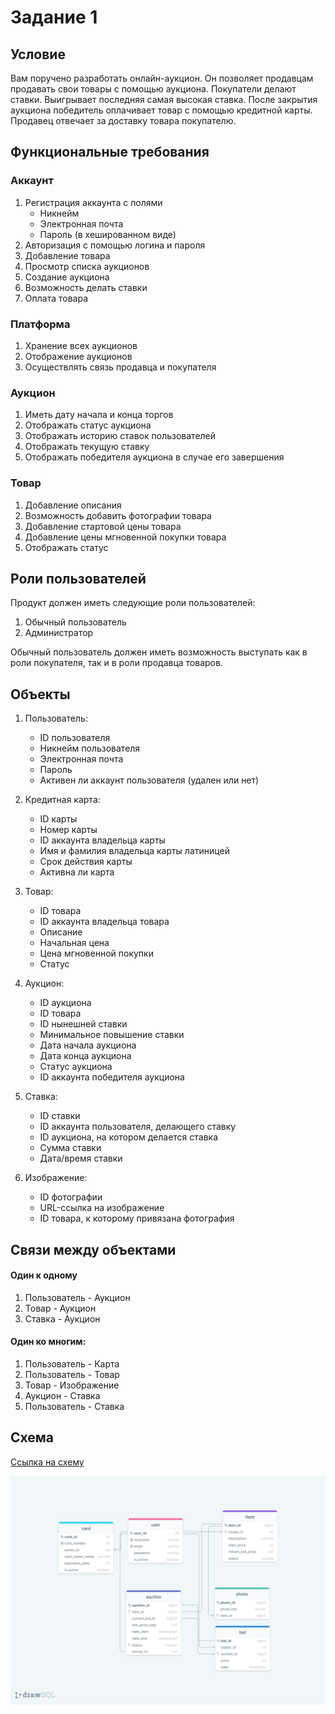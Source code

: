 # Задание 1

## Условие

Вам поручено разработать онлайн-аукцион. Он позволяет продавцам продавать свои товары с помощью аукциона. Покупатели делают ставки. Выигрывает последняя самая высокая ставка. После закрытия аукциона победитель оплачивает товар с помощью кредитной карты. Продавец отвечает за доставку товара покупателю.
## Функциональные требования

### Аккаунт

1.  Регистрация аккаунта с полями
    -  Никнейм
    -  Электронная почта
    -  Пароль (в хешированном виде)
2. Авторизация с помощью логина и пароля
3. Добавление товара
4. Просмотр списка аукционов
5. Создание аукциона
6. Возможность делать ставки
7. Оплата товара

### Платформа

1. Хранение всех аукционов
2. Отображение аукционов
3. Осуществлять связь продавца и покупателя

### Аукцион

1. Иметь дату начала и конца торгов
2. Отображать статус аукциона 
3. Отображать историю ставок пользователей
4. Отображать текущую ставку
5. Отображать победителя аукциона в случае его завершения

### Товар

1. Добавление описания
2. Возможность добавить фотографии товара
3. Добавление стартовой цены товара
4. Добавление цены мгновенной покупки товара
5. Отображать статус

## Роли пользователей

Продукт должен иметь следующие роли пользователей:
1. Обычный пользователь
2. Администратор

Обычный пользователь должен иметь возможность выступать как в роли покупателя, так и в роли продавца товаров.

## Объекты

1.  Пользователь:
    - ID пользователя
    - Никнейм пользователя
    - Электронная почта
    - Пароль
	- Активен ли аккаунт пользователя (удален или нет)
	
2.  Кредитная карта:
    - ID карты
    - Номер карты
    - ID аккаунта владельца карты
    - Имя и фамилия владельца карты латиницей
    - Срок действия карты
    - Активна ли карта 
   
3.  Товар:
    - ID товара
    - ID аккаунта владельца товара
    - Описание 
    - Начальная цена
    - Цена мгновенной покупки
    - Статус

4.  Аукцион:
    - ID аукциона
    - ID товара
    - ID нынешней ставки
    - Минимальное повышение ставки
    - Дата начала аукциона
    - Дата конца аукциона
    - Статус аукциона
    - ID аккаунта победителя аукциона

5.  Ставка:
    - ID ставки
    - ID аккаунта пользователя, делающего ставку
    - ID аукциона, на котором делается ставка
    - Сумма ставки
    - Дата/время ставки
   
6.  Изображение:
    - ID фотографии
    - URL-ссылка на изображение
    - ID товара, к которому привязана фотография

## Связи между объектами
#### Один к одному

1. Пользователь - Аукцион
2. Товар - Аукцион
3. Ставка - Аукцион

#### Один ко многим:

1. Пользователь - Карта
2. Пользователь - Товар
3. Товар - Изображение
4. Аукцион - Ставка
5. Пользователь - Ставка

## Схема
[Ссылка на схему](https://drawsql.app/sevets/diagrams/auction#)

![schema](schema.png)
